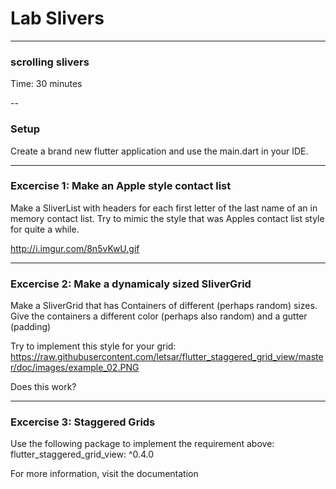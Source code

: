 # Lab Slivers

---
### scrolling slivers
Time: 30 minutes

--
### Setup
Create a brand new flutter application and use the main.dart in your IDE.

---
### Excercise 1: Make an Apple style contact list
Make a SliverList with headers for each first letter of the last name
of an in memory contact list. Try to mimic the style that was Apples 
contact list style for quite a while. 

http://i.imgur.com/8n5vKwU.gif


---
### Excercise 2: Make a dynamicaly sized SliverGrid
Make a SliverGrid that has Containers of different (perhaps random) sizes.
Give the containers a different color (perhaps also random) and a gutter (padding)

Try to implement this style for your grid:
https://raw.githubusercontent.com/letsar/flutter_staggered_grid_view/master/doc/images/example_02.PNG

Does this work?

---
### Excercise 3: Staggered Grids
Use the following package to implement the requirement above:
flutter_staggered_grid_view: ^0.4.0

For more information, visit the documentation


